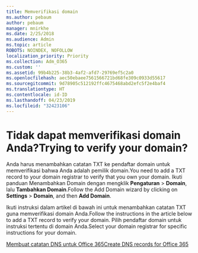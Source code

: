 ```yaml
---
title: Memverifikasi domain
ms.author: pebaum
author: pebaum
manager: mnirkhe
ms.date: 2/25/2018
ms.audience: Admin
ms.topic: article
ROBOTS: NOINDEX, NOFOLLOW
localization_priority: Priority
ms.collection: Adm_O365
ms.custom: ''
ms.assetid: 99b4b225-38b3-4af2-afd7-29769ef5c2a0
ms.openlocfilehash: aec50ebaee7561566721bd68fe309c0933d55617
ms.sourcegitcommit: 9d78905c512192ffc4675468abd2efc5f2e4baf4
ms.translationtype: HT
ms.contentlocale: id-ID
ms.lasthandoff: 04/23/2019
ms.locfileid: "32423106"
---
```

# <a name="trying-to-verify-your-domain"></a><span data-ttu-id="e040c-102">Tidak dapat memverifikasi domain Anda?</span><span class="sxs-lookup"><span data-stu-id="e040c-102">Trying to verify your domain?</span></span>

<span data-ttu-id="e040c-103">Anda harus menambahkan catatan TXT ke pendaftar domain untuk memverifikasi bahwa Anda adalah pemilik domain.</span><span class="sxs-lookup"><span data-stu-id="e040c-103">You need to add a TXT record to your domain registrar to verify that you own your domain.</span></span> <span data-ttu-id="e040c-104">Ikuti panduan Menambahkan Domain dengan mengklik **Pengaturan** \> **Domain**, lalu **Tambahkan Domain**.</span><span class="sxs-lookup"><span data-stu-id="e040c-104">Follow the Add Domain wizard by clicking on **Settings** \> **Domain**, and then **Add Domain**.</span></span> 
  
<span data-ttu-id="e040c-105">Ikuti instruksi dalam artikel di bawah ini untuk menambahkan catatan TXT guna memverifikasi domain Anda.</span><span class="sxs-lookup"><span data-stu-id="e040c-105">Follow the instructions in the article below to add a TXT record to verify your domain.</span></span> <span data-ttu-id="e040c-106">Pilih pendaftar domain untuk instruksi tertentu di domain Anda.</span><span class="sxs-lookup"><span data-stu-id="e040c-106">Select your domain registrar for specific instructions for your domain.</span></span>
  
[<span data-ttu-id="e040c-107">Membuat catatan DNS untuk Office 365</span><span class="sxs-lookup"><span data-stu-id="e040c-107">Create DNS records for Office 365</span></span>](https://support.office.com/article/Create-DNS-records-for-Office-365-when-you-manage-your-DNS-records-B0F3FDCA-8A80-4E8E-9EF3-61E8A2A9AB23.aspx)
  

